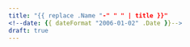 ```yaml
---
title: "{{ replace .Name "-" " " | title }}"
<!--date: {{ dateFormat "2006-01-02" .Date }}-->
draft: true
---
```

